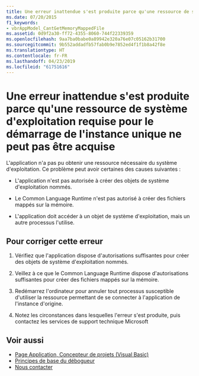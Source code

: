 ```yaml
---
title: Une erreur inattendue s'est produite parce qu'une ressource de système d'exploitation requise pour le démarrage de l'instance unique ne peut pas être acquise
ms.date: 07/20/2015
f1_keywords:
- vbrAppModel_CantGetMemoryMappedFile
ms.assetid: 0d9f2a30-ff72-4355-8060-744f22339359
ms.openlocfilehash: 9aa7ba0babe0a89942e320a76e07c05162b31700
ms.sourcegitcommit: 9b552addadfb57fab0b9e7852ed4f1f1b8a42f8e
ms.translationtype: HT
ms.contentlocale: fr-FR
ms.lasthandoff: 04/23/2019
ms.locfileid: "61751616"
---
```

# <a name="an-unexpected-error-has-occurred-because-an-operating-system-resource-required-for-single-instance-startup-cannot-be-acquired"></a>Une erreur inattendue s'est produite parce qu'une ressource de système d'exploitation requise pour le démarrage de l'instance unique ne peut pas être acquise
L'application n'a pas pu obtenir une ressource nécessaire du système d'exploitation. Ce problème peut avoir certaines des causes suivantes :  
  
- L'application n'est pas autorisée à créer des objets de système d'exploitation nommés.  
  
- Le Common Language Runtime n'est pas autorisé à créer des fichiers mappés sur la mémoire.  
  
- L'application doit accéder à un objet de système d'exploitation, mais un autre processus l'utilise.  
  
## <a name="to-correct-this-error"></a>Pour corriger cette erreur  
  
1. Vérifiez que l'application dispose d'autorisations suffisantes pour créer des objets de système d'exploitation nommés.  
  
2. Veillez à ce que le Common Language Runtime dispose d'autorisations suffisantes pour créer des fichiers mappés sur la mémoire.  
  
3. Redémarrez l'ordinateur pour annuler tout processus susceptible d'utiliser la ressource permettant de se connecter à l'application de l'instance d'origine.  
  
4. Notez les circonstances dans lesquelles l'erreur s'est produite, puis contactez les services de support technique Microsoft  
  
## <a name="see-also"></a>Voir aussi

- [Page Application, Concepteur de projets (Visual Basic)](/visualstudio/ide/reference/application-page-project-designer-visual-basic)
- [Principes de base du débogueur](/visualstudio/debugger/debugger-basics)
- [Nous contacter](/visualstudio/ide/talk-to-us)
